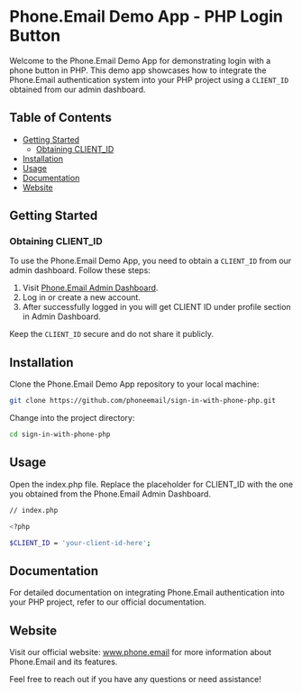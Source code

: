 # Phone.Email Demo App - PHP Login Button

Welcome to the Phone.Email Demo App for demonstrating login with a phone button in PHP. This demo app showcases how to integrate the Phone.Email authentication system into your PHP project using a `CLIENT_ID` obtained from our admin dashboard.

## Table of Contents

- [Getting Started](#getting-started)
  - [Obtaining CLIENT_ID](#obtaining-client-id)
- [Installation](#installation)
- [Usage](#usage)
- [Documentation](#documentation)
- [Website](#website)

## Getting Started

### Obtaining CLIENT_ID

To use the Phone.Email Demo App, you need to obtain a `CLIENT_ID` from our admin dashboard. Follow these steps:

1. Visit [Phone.Email Admin Dashboard](https://admin.phone.email).
2. Log in or create a new account.
3. After successfully logged in you will get CLIENT ID under profile section in Admin Dashboard.

Keep the `CLIENT_ID` secure and do not share it publicly.

## Installation

Clone the Phone.Email Demo App repository to your local machine:

```bash
git clone https://github.com/phoneemail/sign-in-with-phone-php.git
```

Change into the project directory:

```bash
cd sign-in-with-phone-php
```

## Usage
Open the index.php file.
Replace the placeholder for CLIENT_ID with the one you obtained from the Phone.Email Admin Dashboard.

```bash
// index.php

<?php

$CLIENT_ID = 'your-client-id-here';
```

## Documentation
For detailed documentation on integrating Phone.Email authentication into your PHP project, refer to our official documentation.

## Website
Visit our official website: www.phone.email for more information about Phone.Email and its features.

Feel free to reach out if you have any questions or need assistance!


